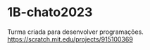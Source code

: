 # 1B-chato2023
Turma criada para desenvolver programações.
https://scratch.mit.edu/projects/915100369

